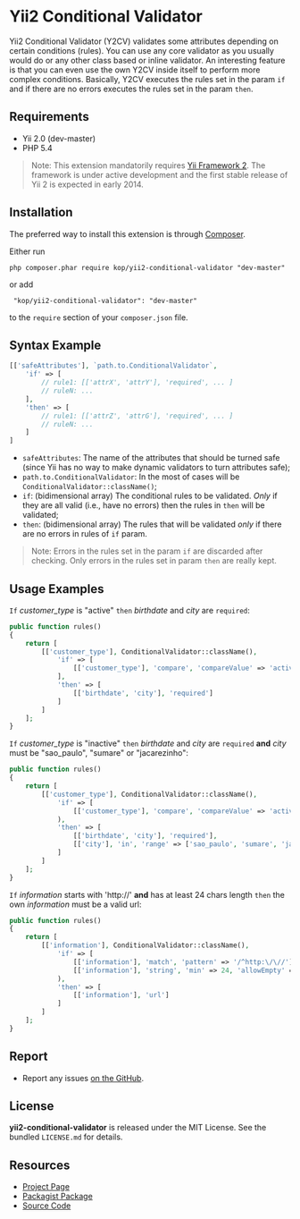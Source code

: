 Yii2 Conditional Validator
==========================

Yii2 Conditional Validator (Y2CV) validates some attributes depending on certain conditions (rules).
You can use any core validator as you usually would do or any other class based or inline validator.
An interesting feature is that you can even use the own Y2CV inside itself to perform more complex conditions.
Basically, Y2CV executes the rules set in the param `if` and if there are no errors executes the rules set in the param `then`.


## Requirements

- Yii 2.0 (dev-master)
- PHP 5.4

> Note:
This extension mandatorily requires [Yii Framework 2](https://github.com/yiisoft/yii2).
The framework is under active development and the first stable release of Yii 2 is expected in early 2014.


## Installation


The preferred way to install this extension is through [Composer](http://getcomposer.org/).

Either run

``` php composer.phar require kop/yii2-conditional-validator "dev-master" ```

or add

``` "kop/yii2-conditional-validator": "dev-master"```

to the `require` section of your `composer.json` file.


## Syntax Example

```php
[['safeAttributes'], `path.to.ConditionalValidator`,
    'if' => [
        // rule1: [['attrX', 'attrY'], 'required', ... ]
        // ruleN: ...
    ],
    'then' => [
        // rule1: [['attrZ', 'attrG'], 'required', ... ]
        // ruleN: ...
    ]
]
```

- `safeAttributes`: The name of the attributes that should be turned safe (since Yii has no way to make dynamic validators to turn attributes safe);
- `path.to.ConditionalValidator`: In the most of cases will be `ConditionalValidator::className()`;
- `if`: (bidimensional array) The conditional rules to be validated. *Only* if they are all valid (i.e., have no errors) then the rules in `then` will be validated;
- `then`: (bidimensional array) The rules that will be validated *only* if there are no errors in rules of `if` param.

> Note:
Errors in the rules set in the param `if` are discarded after checking. Only errors in the rules set in param `then` are really kept.


## Usage Examples

`If` *customer_type* is "active" `then` *birthdate* and *city* are `required`:
```php
public function rules()
{
    return [
        [['customer_type'], ConditionalValidator::className(),
            'if' => [
                [['customer_type'], 'compare', 'compareValue' => 'active']
            ],
            'then' => [
                [['birthdate', 'city'], 'required']
            ]
        ]
    ];
}
```

`If` *customer_type* is "inactive" `then` *birthdate* and *city* are `required` **and** *city* must be "sao_paulo", "sumare" or "jacarezinho":
```php
public function rules()
{
    return [
        [['customer_type'], ConditionalValidator::className(),
            'if' => [
                [['customer_type'], 'compare', 'compareValue' => 'active']
            ),
            'then' => [
                [['birthdate', 'city'], 'required'],
                [['city'], 'in', 'range' => ['sao_paulo', 'sumare', 'jacarezinho']]
            ]
        ]
    ];
}
```

`If` *information* starts with 'http://' **and** has at least 24 chars length `then` the own *information* must be a valid url:
```php
public function rules()
{
    return [
        [['information'], ConditionalValidator::className(),
            'if' => [
                [['information'], 'match', 'pattern' => '/^http:\/\//'],
                [['information'], 'string', 'min' => 24, 'allowEmpty' => false]
            ),
            'then' => [
                [['information'], 'url']
            ]
        ]
    ];
}
```


## Report

- Report any issues [on the GitHub](https://github.com/kop/yii2-conditional-validator/issues).


## License

**yii2-conditional-validator** is released under the MIT License. See the bundled `LICENSE.md` for details.


## Resources

- [Project Page](http://kop.github.io/yii2-conditional-validator)
- [Packagist Package](https://packagist.org/packages/kop/yii2-conditional-validator)
- [Source Code](https://github.com/kop/yii2-conditional-validator)
